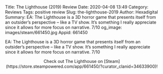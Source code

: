 Title: The Lighthouse (2019) Review
Date: 2020-04-08 13:49
Category: Reviews
Tags: positive review
Slug: the-lighthouse-2019
Author: Hexadigital
Summary: EA: The Lighthouse is a 3D horror game that presents itself from an outsider’s perspective – like a TV show. It’s something I really appreciate since it allows for more focus on narrative. 7/10
og_image: images/steam/661450.jpg
Appid: 661450

EA: The Lighthouse is a 3D horror game that presents itself from an outsider’s perspective – like a TV show. It’s something I really appreciate since it allows for more focus on narrative. 7/10

<center>Check out The Lighthouse on [Steam](https://store.steampowered.com/app/661450/?curator_clanid=34633900)!</center>
